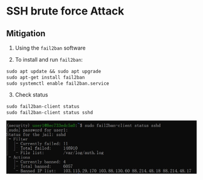 # SSH brute force Attack

## Mitigation

1. Using the `fail2ban` software

2. To install and run `fail2ban`:
```
sudo apt update && sudo apt upgrade
sudo apt-get install fail2ban
sudo systemctl enable fail2ban.service

```

3. Check status
```
sudo fail2ban-client status
sudo fail2ban-client status sshd
```

![alt text](image.png)